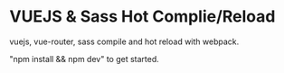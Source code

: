 # VUEJS & Sass Hot Complie/Reload
vuejs, vue-router, sass compile and hot reload with webpack.

"npm install && npm dev" to get started.
